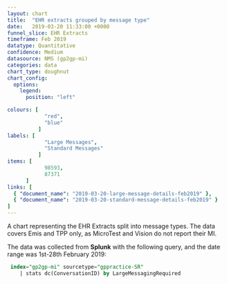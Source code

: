 ```yaml
---
layout: chart
title:  "EHR extracts grouped by message type"
date:   2019-03-20 11:33:00 +0000
funnel_slice: EHR Extracts
timeframe: Feb 2019
datatype: Quantitative
confidence: Medium
datasource: NMS (gp2gp-mi)
categories: data
chart_type: doughnut
chart_config: 
  options:
    legend:
      position: "left"

colours: [
            "red",
            "blue"
          ]
labels: [
            "Large Messages",
            "Standard Messages"
          ]
items: [
            98593,
            87371
      ]
links: [
  { "document_name": "2019-03-20-large-message-details-feb2019" },
  { "document_name": "2019-03-20-standard-message-details-feb2019" }
] 
---
```

A chart representing the EHR Extracts split into message types. The data covers Emis and TPP only, as MicroTest and Vision do not report their MI.

The data was collected from **Splunk** with the following query, and the date range was 1st-28th February 2019:

```sql
 index="gp2gp-mi" sourcetype="gppractice-SR"
    | stats dc(ConversationID) by LargeMessagingRequired
```
